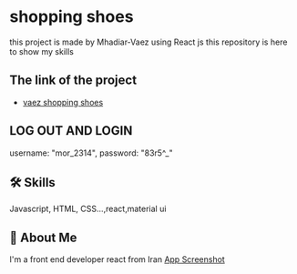 
# shopping shoes

this project is made by Mhadiar-Vaez using React js 
this repository is  here to show my skills

## The link of the project

 - [vaez shopping shoes](https://65f1b6d01ca9832a53b0296f--legendary-conkies-f181aa.netlify.app/)
## LOG OUT AND LOGIN 
   username: "mor_2314",
   password: "83r5^_"



## 🛠 Skills
Javascript, HTML, CSS...,react,material ui


## 🚀 About Me
I'm a front end developer
react from Iran
[App Screenshot](https://github.com/Mahdiar-Vaez/react-project-shopping-shoes/issues/1#issue-2184490817)

